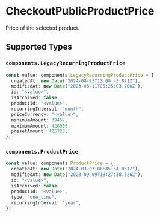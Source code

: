 # CheckoutPublicProductPrice

Price of the selected product.


## Supported Types

### `components.LegacyRecurringProductPrice`

```typescript
const value: components.LegacyRecurringProductPrice = {
  createdAt: new Date("2024-08-23T13:00:43.871Z"),
  modifiedAt: new Date("2023-06-11T05:25:03.700Z"),
  id: "<value>",
  isArchived: false,
  productId: "<value>",
  recurringInterval: "month",
  priceCurrency: "<value>",
  minimumAmount: 39457,
  maximumAmount: 428906,
  presetAmount: 425323,
};
```

### `components.ProductPrice`

```typescript
const value: components.ProductPrice = {
  createdAt: new Date("2024-03-03T08:45:54.051Z"),
  modifiedAt: new Date("2023-09-09T18:27:38.526Z"),
  id: "<value>",
  isArchived: false,
  productId: "<value>",
  type: "one_time",
  recurringInterval: "year",
};
```

